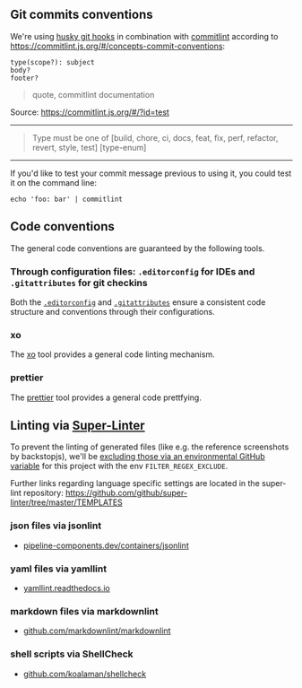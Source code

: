 ## Git commits conventions

We're using [husky git hooks](https://www.npmjs.com/husky) in combination with [commitlint](https://www.npmjs.com/package/@commitlint/cli) according to <https://commitlint.js.org/#/concepts-commit-conventions>:

```
type(scope?): subject
body?
footer?
```

> quote, commitlint documentation

Source: <https://commitlint.js.org/#/?id=test>
____
> Type must be one of [build, chore, ci, docs, feat, fix, perf, refactor, revert, style, test] [type-enum]
____

If you'd like to test your commit message previous to using it, you could test it on the command line:
```
echo 'foo: bar' | commitlint
```

## Code conventions

The general code conventions are guaranteed by the following tools.

### Through configuration files: `.editorconfig` for IDEs and `.gitattributes` for git checkins
Both the [`.editorconfig`](https://editorconfig.org/) and [`.gitattributes`](https://dev.to/deadlybyte/please-add-gitattributes-to-your-git-repository-1jld) ensure a consistent code structure and conventions through their configurations.

### xo
The [xo](adr/linting-xo.adoc) tool provides a general code linting mechanism.

### prettier
The [prettier](adr/code_style_formatter-prettier.adoc) tool provides a general code prettfying.

## Linting via [Super-Linter](https://github.com/marketplace/actions/super-linter)

To prevent the linting of generated files (like e.g. the reference screenshots by backstopjs), we'll be [excluding those via an environmental GitHub variable](https://github.com/github/super-linter#filter-linted-files) for this project with the env `FILTER_REGEX_EXCLUDE`.

Further links regarding language specific settings are located in the super-lint repository: <https://github.com/github/super-linter/tree/master/TEMPLATES>

### json files via jsonlint

- [pipeline-components.dev/containers/jsonlint](https://pipeline-components.dev/containers/jsonlint/)

### yaml files via yamllint

- [yamllint.readthedocs.io](https://yamllint.readthedocs.io/)

### markdown files via markdownlint

- [github.com/markdownlint/markdownlint](https://github.com/markdownlint/markdownlint/)

### shell scripts via ShellCheck

- [github.com/koalaman/shellcheck](https://github.com/koalaman/shellcheck/)
